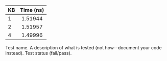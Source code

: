 | KB | Time (ns)|
| :--- |:---: |
| 1 | 1.51944 |
| 2 | 1.51957 |
| 4 | 1.49996 |

Test name.
A description of what is tested (not how--document your code instead).
Test status (fail/pass).
